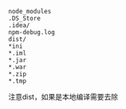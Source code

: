 ```
node_modules
.DS_Store
.idea/
npm-debug.log
dist/
*ini
*.iml
*.jar
*.war
*.zip
*.tmp
```

注意dist，如果是本地编译需要去除